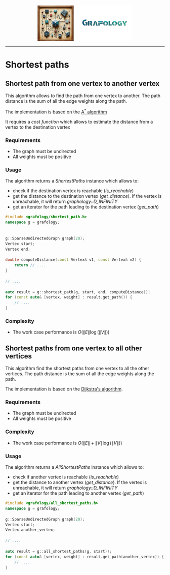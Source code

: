 <div align="center">
    <img 
        src="../imgs/logo.png" 
        alt="Répétiteur logo"
        height="113px"
        width="300px"
        />
</div>
<hr/>

# Shortest paths

## Shortest path from one vertex to another vertex
This algorithm allows to find the path from one vertex to another. The path distance is the sum of all the edge weights along the path.

The implementation is based on the [A<sup>*</sup> algorithm](https://en.wikipedia.org/wiki/A*_search_algorithm#)

It requires a *cost function* which allows to estimate the distance from a vertex to the destination vertex

### Requirements
- The graph must be undirected
- All weights must be positive

### Usage
The algorithm returns a *ShortestPaths* instance which allows to:
- check if the destination vertex is reachable (*is_reachable*)
- get the distance to the destination vertex (*get_distance*). If the vertex is unreachable, it will return *graphology::D_INFINITY*
- get an iterator for the path leading to the destination vertex (*get_path*)

```C++
#include <grafology/shortest_path.h>
namespace g = grafology;


g::SparseUndirectedGraph graph(20);
Vertex start;
Vertex end;

double computeDistance(const Vertex& v1, const Vertex& v2) {
    return // ....
}

// ....

auto result = g::shortest_path(g, start, end, computeDistance));
for (const auto& [vertex, weight] : result.get_path()) {
    // ....
}

```

### Complexity
- The work case performance is  $O(\lVert E \rVert \log{(\lVert V \rVert)})$

## Shortest paths from one vertex to all other vertices
This algorithm find the shortest paths from one vertex to all the other vertices. The path distance is the sum of all the edge weights along the path.

The implementation is based on the [Dijkstra's algorithm](https://en.wikipedia.org/wiki/Dijkstra%27s_algorithm).

### Requirements
- The graph must be undirected
- All weights must be positive

### Complexity
- The work case performance is  $O(\lVert E \rVert + \lVert V \rVert \log{(\lVert V \rVert)})$

### Usage
The algorithm returns a *AllShortestPaths* instance which allows to:
- check if another vertex is reachable (*is_reachable*)
- get the distance to another vertex (*get_distance*). If the vertex is unreachable, it will return *graphology::D_INFINITY*
- get an iterator for the path leading to another vertex (*get_path*)


```C++
#include <grafology/all_shortest_paths.h>
namespace g = grafology;

g::SparseUndirectedGraph graph(20);
Vertex start;
Vertex another_vertex;

// ....

auto result = g::all_shortest_paths(g, start));
for (const auto& [vertex, weight] : result.get_path(another_vertex)) {
    // ....
}
```
